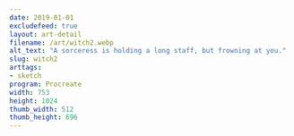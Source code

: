 ```yaml
---
date: 2019-01-01
excludefeed: true
layout: art-detail
filename: /art/witch2.webp
alt_text: "A sorceress is holding a long staff, but frowning at you."
slug: witch2
arttags:
- sketch
program: Procreate
width: 753
height: 1024
thumb_width: 512
thumb_height: 696
---
```

